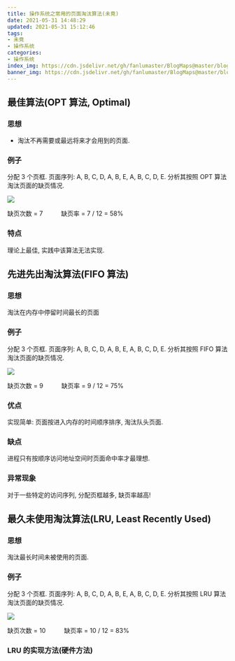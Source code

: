 ```yaml
---
title: 操作系统之常用的页面淘汰算法(未竟)
date: 2021-05-31 14:48:29
updated: 2021-05-31 15:12:46
tags:
- 未竟
- 操作系统
categories:
- 操作系统
index_img: https://cdn.jsdelivr.net/gh/fanlumaster/BlogMaps@master/blogs/pictures/20210531151202.png
banner_img: https://cdn.jsdelivr.net/gh/fanlumaster/BlogMaps@master/blogs/pictures/20210531151202.png
---
```


## 最佳算法(OPT 算法, Optimal)

### 思想

- 淘汰不再需要或最远将来才会用到的页面.

### 例子

分配 3 个页框. 页面序列: A, B, C, D, A, B, E, A, B, C, D, E. 分析其按照 OPT 算法淘汰页面的缺页情况.

![](https://cdn.jsdelivr.net/gh/fanlumaster/BlogMaps@master/blogs/pictures/20210531145159.png)

缺页次数 = 7　　　缺页率 = 7 / 12 = 58%

### 特点

理论上最佳, 实践中该算法无法实现.

## 先进先出淘汰算法(FIFO 算法)

### 思想

淘汰在内存中停留时间最长的页面

### 例子

分配 3 个页框. 页面序列: A, B, C, D, A, B, E, A, B, C, D, E. 分析其按照 FIFO 算法淘汰页面的缺页情况.

![](https://cdn.jsdelivr.net/gh/fanlumaster/BlogMaps@master/blogs/pictures/20210531150119.png)

缺页次数 = 9　　　缺页率 = 9 / 12 = 75%

### 优点

实现简单: 页面按进入内存的时间顺序排序, 淘汰队头页面.

### 缺点

进程只有按顺序访问地址空间时页面命中率才最理想.

### 异常现象

对于一些特定的访问序列, 分配页框越多, 缺页率越高!

## 最久未使用淘汰算法(LRU, Least Recently Used)

### 思想

淘汰最长时间未被使用的页面.

### 例子

分配 3 个页框. 页面序列: A, B, C, D, A, B, E, A, B, C, D, E. 分析其按照 LRU 算法淘汰页面的缺页情况.

![](https://cdn.jsdelivr.net/gh/fanlumaster/BlogMaps@master/blogs/pictures/20210531150753.png)

缺页次数 = 10　　　缺页率 = 10 / 12 = 83%

### LRU 的实现方法(硬件方法)

